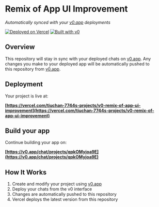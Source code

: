 # Remix of App UI Improvement

*Automatically synced with your [v0.app](https://v0.app) deployments*

[![Deployed on Vercel](https://img.shields.io/badge/Deployed%20on-Vercel-black?style=for-the-badge&logo=vercel)](https://vercel.com/tiuchan-7744s-projects/v0-remix-of-app-ui-improvement)
[![Built with v0](https://img.shields.io/badge/Built%20with-v0.app-black?style=for-the-badge)](https://v0.app/chat/projects/qpkOMyjoa9E)

## Overview

This repository will stay in sync with your deployed chats on [v0.app](https://v0.app).
Any changes you make to your deployed app will be automatically pushed to this repository from [v0.app](https://v0.app).

## Deployment

Your project is live at:

**[https://vercel.com/tiuchan-7744s-projects/v0-remix-of-app-ui-improvement](https://vercel.com/tiuchan-7744s-projects/v0-remix-of-app-ui-improvement)**

## Build your app

Continue building your app on:

**[https://v0.app/chat/projects/qpkOMyjoa9E](https://v0.app/chat/projects/qpkOMyjoa9E)**

## How It Works

1. Create and modify your project using [v0.app](https://v0.app)
2. Deploy your chats from the v0 interface
3. Changes are automatically pushed to this repository
4. Vercel deploys the latest version from this repository